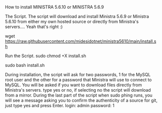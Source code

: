 How to install MINISTRA 5.6.10 or MINISTRA 5.6.9

The Script. The script will download and install Ministra 5.6.9 or Ministra 5.6.10 from either my own hosted source or directly from Ministra's servers.... Yeah that's right :)

wget https://raw.githubusercontent.com/midesidotnet/ministra5610/main/install.sh

Run the Script. 
sudo chmod +X install.sh 

sudo bash install.sh 

During installation, the script will ask for two passwords, 1 for the MySQL root user and the other for a password that Ministra will use to connect to MySQL. You will be asked if you want to download files directly from Ministra's servers. type yes or no, if selecting no the script will download from a mirror. During the last part of the script when sudo phing runs, you will see a message asking you to confirm the authenticity of a source for git, just type yes and press Enter.
login: admin
password: 1
